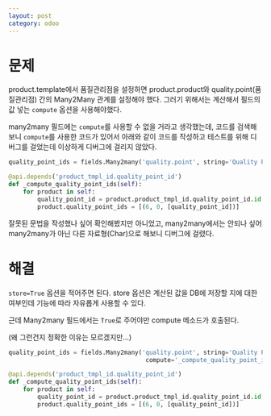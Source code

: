 ```yaml
---
layout: post
category: odoo
---
```


# 문제

product.template에서 품질관리점을 설정하면 product.product와 quality.point(품질관리점) 간의 Many2Many 관계를 설정해야 했다.
그러기 위해서는 계산해서 필드의 값 넣는 `compute` 옵션을 사용해야했다. 
 
many2many 필드에는 `compute`를 사용할 수 없을 거라고 생각했는데, 코드를 검색해보니 `compute`를 사용한 코드가 있어서 아래와 같이 코드를 작성하고 테스트를 위해 디버그를 걸었는데 이상하게 디버그에 걸리지 않았다.

```python
quality_point_ids = fields.Many2many('quality.point', string='Quality Point', compute='_compute_quality_point_ids')

@api.depends('product_tmpl_id.quality_point_id')
def _compute_quality_point_ids(self):
    for product in self:
        quality_point_id = product.product_tmpl_id.quality_point_id.id
        product.quality_point_ids = [(6, 0, [quality_point_id])]
```

잘못된 문법을 작성했나 싶어 확인해봤지만 아니었고, many2many에서는 안되나 싶어 many2many가 아닌 다른 자료형(Char)으로 해보니 디버그에 걸렸다. 

# 해결

`store=True` 옵션을 적어주면 된다. store 옵션은 계산된 값을 DB에 저장할 지에 대한 여부인데 기능에 따라 자유롭게 사용할 수 있다.

근데 Many2many 필드에서는 `True`로 주어야만 compute 메소드가 호출된다. 

(왜 그런건지 정확한 이유는 모르겠지만...)

```python
quality_point_ids = fields.Many2many('quality.point', string='Quality Point', 
                                      compute='_compute_quality_point_ids', store=True)

@api.depends('product_tmpl_id.quality_point_id')
def _compute_quality_point_ids(self):
    for product in self:
        quality_point_id = product.product_tmpl_id.quality_point_id.id
        product.quality_point_ids = [(6, 0, [quality_point_id])]
```
